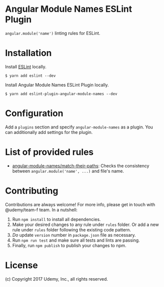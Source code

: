 Angular Module Names ESLint Plugin
===================

`angular.module('name')` linting rules for ESLint.

# Installation

Install [ESLint](https://www.github.com/eslint/eslint) locally.

    $ yarn add eslint --dev

Install Angular Module Names ESLint Plugin locally.

    $ yarn add eslint-plugin-angular-module-names --dev

# Configuration

Add a `plugins` section and specify `angular-module-names` as a plugin.
You can additionally add settings for the plugin.

# List of provided rules

* [angular-module-names/match-their-paths](rules/match-their-paths): 
Checks the consistency between `angular.module('name', ...)` and file's name.

# Contributing

Contributions are always welcome! For more info, please get in touch with @udemy/team-f team. In a nutshell:

1. Run `npm install` to install all dependencies.
1. Make your desired changes to any rule under `rules` folder. Or add a new rule under `rules` folder
following the existing code pattern.
1. *Do* update `version` number in `package.json` file as necessary.
1. Run `npm run test` and make sure all tests and lints are passing.
1. Finally, run `npm publish` to publish your changes to npm.

# License

(c) Copyright 2017 Udemy, Inc., all rights reserved.
